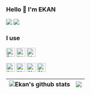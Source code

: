 ### Hello 👋 I'm EKAN

<p>
  <a href="https://ekan.kr" target="_blank"><img src="https://img.shields.io/badge/Blog-DD0B78?style=flat-square"/></a>
  <a href="https://www.linkedin.com/in/ekankr2/?locale=en_US" target="_blank"><img src="https://img.shields.io/badge/LinkedIn-0A66C2?style=flat-square&logo=Linkedin&logoColor=white"/></a>
</p>

###  I use
<p>
  <code><img height="24" alt="typescript" src="https://cdn.worldvectorlogo.com/logos/typescript.svg"></code>
  <code><img height="24" alt="python" src="https://cdn.worldvectorlogo.com/logos/python-5.svg"></code>
  <code><img height="24" alt="kotlin" src="https://cdn.worldvectorlogo.com/logos/kotlin-2.svg"></code>
</p>

<p>

</p>

<p>
  <code><img height="24" alt="aws" src="https://cdn.worldvectorlogo.com/logos/aws-2.svg"></code>
  <code><img height="24" alt="postgresql" src="https://cdn.worldvectorlogo.com/logos/postgresql.svg"></code>
  <code><img height="24" alt="redis" src="https://cdn.worldvectorlogo.com/logos/redis.svg"></code>
  <code><img height="24" alt="docker" src="https://cdn.worldvectorlogo.com/logos/docker-4.svg"></code>
</p>


| <img align="center" src="https://github-readme-stats.vercel.app/api?username=ekankr2&show_icons=true&include_all_commits=true&theme=buefy&hide_border=true" alt="Ekan's github stats" /> | <img align="center" src="https://github-readme-stats.vercel.app/api/top-langs/?username=ekankr2&layout=compact&theme=buefy&hide_border=true" /> |
| ------------- | ------------- |
